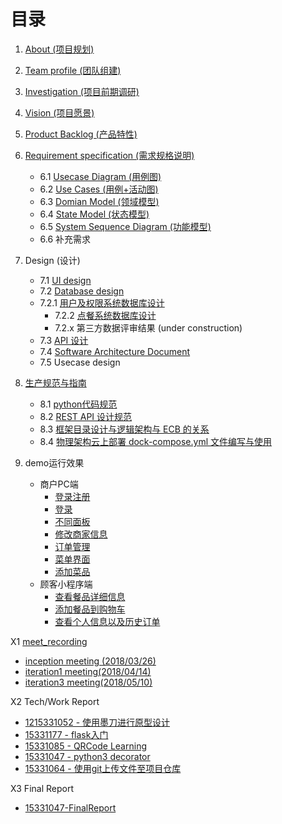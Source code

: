 # 目录
1. [About  (项目规划)](https://github.com/sysu-badass/Dashboard/blob/master/Documents/about.md)
2. [Team profile (团队组建)](https://github.com/sysu-badass/Dashboard/blob/master/Documents/Team-profile.md)
3. [Investigation (项目前期调研)](https://github.com/sysu-badass/Dashboard/blob/master/Documents/Investigation-report.md)
4. [Vision (项目愿景)](https://github.com/sysu-badass/Dashboard/blob/master/Documents/Vision.pdf)
5. [Product Backlog (产品特性)](https://github.com/sysu-badass/Dashboard/blob/master/Documents/backlog.md)
6. [Requirement specification (需求规格说明)](https://github.com/sysu-badass/Dashboard/tree/master/Documents/Requirement-specification)
	- 6.1 [Usecase Diagram (用例图)](https://github.com/sysu-badass/Dashboard/tree/master/Documents/Requirement-specification/Usecase-Diagram)
	- 6.2 [Use Cases (用例+活动图)](https://github.com/sysu-badass/Dashboard/tree/master/Documents/Requirement-specification/Use-cases)
	- 6.3 [Domian Model (领域模型)](https://github.com/sysu-badass/Dashboard/blob/master/Documents/Requirement-specification/Domain-Model.png)
	- 6.4 [State Model (状态模型)](https://github.com/sysu-badass/Dashboard/blob/master/Documents/Requirement-specification/State-Model/State-Model.md)
	- 6.5 [System Sequence Diagram (功能模型)](https://github.com/sysu-badass/Dashboard/blob/master/Documents/Requirement-specification/System-Sequence-Diagram.md)
	- 6.6 补充需求
7. Design (设计)
	- 7.1 [UI design](https://github.com/sysu-badass/Dashboard/blob/master/Documents/UI-design.md)
	- 7.2 [Database design](https://github.com/sysu-badass/Dashboard/tree/master/Documents/database_design)
	- 7.2.1 [用户及权限系统数据库设计](https://github.com/sysu-badass/Dashboard/blob/master/Documents/database_design/%E6%9D%83%E9%99%90%E7%B3%BB%E7%BB%9F%E6%95%B0%E6%8D%AE%E5%BA%93%E8%AE%BE%E8%AE%A1.png)
		- 7.2.2 [点餐系统数据库设计](https://github.com/sysu-badass/Dashboard/blob/master/Documents/database_design/%E7%82%B9%E9%A4%90%E7%B3%BB%E7%BB%9F%E6%95%B0%E6%8D%AE%E5%BA%93%E8%AE%BE%E8%AE%A1.png)
		- 7.2.x 第三方数据评审结果 (under construction)
	- 7.3 [API 设计](https://github.com/sysu-badass/Dashboard/blob/master/Documents/API%E8%AE%BE%E8%AE%A1.md)
	- 7.4 [Software Architecture Document](https://github.com/sysu-badass/Dashboard/blob/master/Documents/Requirement-specification/Software-Architecture-Document.md)
	- 7.5 Usecase design

8. [生产规范与指南](https://github.com/sysu-badass/Dashboard/tree/master/Documents/%E7%94%9F%E4%BA%A7%E8%A7%84%E8%8C%83%E4%B8%8E%E6%8C%87%E5%8D%97)
	- 8.1 [python代码规范](https://github.com/sysu-badass/Dashboard/blob/master/Documents/%E7%94%9F%E4%BA%A7%E8%A7%84%E8%8C%83%E4%B8%8E%E6%8C%87%E5%8D%97/python%E4%BB%A3%E7%A0%81%E8%A7%84%E8%8C%83.md)
	- 8.2 [REST API 设计规范](https://github.com/sysu-badass/Dashboard/blob/master/Documents/%E7%94%9F%E4%BA%A7%E8%A7%84%E8%8C%83%E4%B8%8E%E6%8C%87%E5%8D%97/REST_API%E8%AE%BE%E8%AE%A1%E8%A7%84%E8%8C%83.md)
	- 8.3 [框架目录设计与逻辑架构与 ECB 的关系](https://github.com/sysu-badass/Dashboard/blob/master/Documents/ECB.md)
	- 8.4 [物理架构云上部署 dock-compose.yml 文件编写与使用](https://github.com/sysu-badass/Dashboard/blob/master/Documents/docker-compose.yml)

9. demo运行效果
	- 商户PC端
		- [登录注册](http://pb1ftb8nx.bkt.clouddn.com/%E7%99%BB%E5%BD%951.gif)
		- [登录](http://pb1ftb8nx.bkt.clouddn.com/%E7%99%BB%E5%BD%95%E8%BF%9B.gif)
		- [不同面板](http://pb1ftb8nx.bkt.clouddn.com/%E5%90%84%E7%A7%8D%E8%B7%B3%E8%BD%AC.gif)
		- [修改商家信息](http://pb1ftb8nx.bkt.clouddn.com/%E4%BF%AE%E6%94%B9info.gif)
		- [订单管理](http://pb1ftb8nx.bkt.clouddn.com/%E8%AE%A2%E5%8D%95%E7%AE%A1%E7%90%86.gif)
		- [菜单界面](http://pb1ftb8nx.bkt.clouddn.com/%E8%8F%9C%E5%93%81%E7%AE%A1%E7%90%861.gif)
		- [添加菜品](http://pb1ftb8nx.bkt.clouddn.com/%E6%B7%BB%E5%8A%A0%E8%8F%9C%E5%93%81.gif)
	- 顾客小程序端
		- [查看餐品详细信息](https://github.com/sysu-badass/wechat-end-web-page/raw/master/performance/perform3.gif)
		- [添加餐品到购物车](https://github.com/sysu-badass/wechat-end-web-page/raw/master/performance/perform1.gif)
		- [查看个人信息以及历史订单](https://github.com/sysu-badass/wechat-end-web-page/raw/master/performance/perform2.gif)
		
		
X1 [meet_recording](https://github.com/sysu-badass/Dashboard/tree/master/Documents/meeting-record)
  - [inception meeting (2018/03/26)](https://github.com/sysu-badass/Dashboard/blob/master/Documents/meeting-record/inception-meeting.md)
  - [iteration1 meeting(2018/04/14)](https://github.com/sysu-badass/Dashboard/blob/master/Documents/meeting-record/iteration1-meeting.md)
  - [iteration3 meeting(2018/05/10)](https://github.com/sysu-badass/Dashboard/blob/master/Documents/meeting-record/iteration2-meeting.md)

X2 Tech/Work Report
  - [1215331052 - 使用墨刀进行原型设计](https://chengr25.github.io/2018/04/15/lesson5/)
  - [15331177 - flask入门](https://ishoping.github.io/hw5/)
  - [15331085 - QRCode Learning](https://8652.github.io/QR-Code/)
  - [15331047 - python3 decorator](https://saltyfish123.github.io/15331047_homework_3/)
  - [15331064 - 使用git上传文件至项目仓库](https://blog.csdn.net/qq_33361432/article/details/79919040)

X3 Final Report
  - [15331047-FinalReport](https://saltyfish123.github.io/15331047_final_report/)
